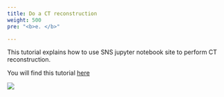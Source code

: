 ```yaml
---
title: Do a CT reconstruction
weight: 500
pre: "<b>e. </b>"

---
```


This tutorial explains how to use SNS jupyter notebook site to perform CT reconstruction.

You will find this tutorial [here](https://github.com/ornlneutronimaging/iMars3D/wiki/Use-SNS-jupyter-notebook-site-for-CT-reconstruction)

<img src='/tutorial/how_to_run_imars3d/images/screen1.png' />
